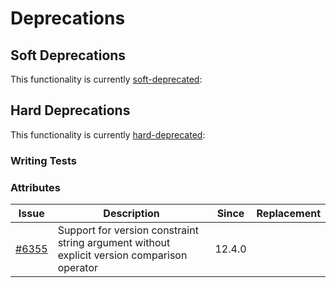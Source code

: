 # Deprecations

## Soft Deprecations

This functionality is currently [soft-deprecated](https://phpunit.de/backward-compatibility.html#soft-deprecation):

## Hard Deprecations

This functionality is currently [hard-deprecated](https://phpunit.de/backward-compatibility.html#hard-deprecation):

### Writing Tests

### Attributes

| Issue                                                             | Description                                                                                 | Since  | Replacement                                  |
|-------------------------------------------------------------------|---------------------------------------------------------------------------------------------|--------|----------------------------------------------|
| [#6355](https://github.com/sebastianbergmann/phpunit/issues/6355) | Support for version constraint string argument without explicit version comparison operator | 12.4.0 |                                              |
